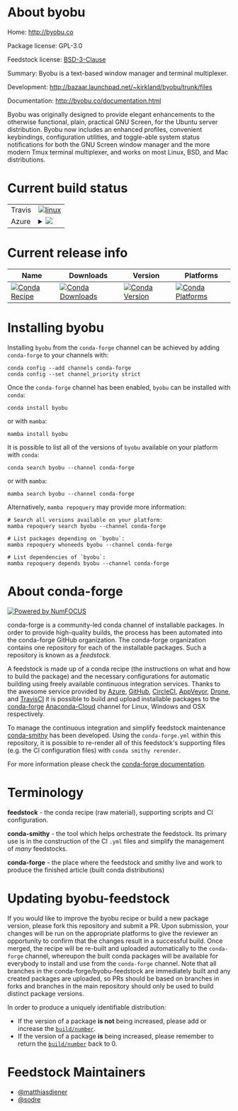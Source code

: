 About byobu
===========

Home: http://byobu.co

Package license: GPL-3.0

Feedstock license: [BSD-3-Clause](https://github.com/conda-forge/byobu-feedstock/blob/main/LICENSE.txt)

Summary: Byobu is a text-based window manager and terminal multiplexer.

Development: http://bazaar.launchpad.net/~kirkland/byobu/trunk/files

Documentation: http://byobu.co/documentation.html

Byobu was originally designed to provide elegant enhancements to the
otherwise functional, plain, practical GNU Screen, for the Ubuntu server
distribution. Byobu now includes an enhanced profiles, convenient
keybindings, configuration utilities, and toggle-able system status
notifications for both the GNU Screen window manager and the more modern
Tmux terminal multiplexer, and works on most Linux, BSD, and Mac
distributions.


Current build status
====================


<table><tr>
    <td>Travis</td>
    <td>
      <a href="https://app.travis-ci.com/conda-forge/byobu-feedstock">
        <img alt="linux" src="https://img.shields.io/travis/com/conda-forge/byobu-feedstock/main.svg?label=Linux">
      </a>
    </td>
  </tr>
    
  <tr>
    <td>Azure</td>
    <td>
      <details>
        <summary>
          <a href="https://dev.azure.com/conda-forge/feedstock-builds/_build/latest?definitionId=2415&branchName=main">
            <img src="https://dev.azure.com/conda-forge/feedstock-builds/_apis/build/status/byobu-feedstock?branchName=main">
          </a>
        </summary>
        <table>
          <thead><tr><th>Variant</th><th>Status</th></tr></thead>
          <tbody><tr>
              <td>linux_64</td>
              <td>
                <a href="https://dev.azure.com/conda-forge/feedstock-builds/_build/latest?definitionId=2415&branchName=main">
                  <img src="https://dev.azure.com/conda-forge/feedstock-builds/_apis/build/status/byobu-feedstock?branchName=main&jobName=linux&configuration=linux%20linux_64_" alt="variant">
                </a>
              </td>
            </tr><tr>
              <td>linux_aarch64</td>
              <td>
                <a href="https://dev.azure.com/conda-forge/feedstock-builds/_build/latest?definitionId=2415&branchName=main">
                  <img src="https://dev.azure.com/conda-forge/feedstock-builds/_apis/build/status/byobu-feedstock?branchName=main&jobName=linux&configuration=linux%20linux_aarch64_" alt="variant">
                </a>
              </td>
            </tr><tr>
              <td>linux_ppc64le</td>
              <td>
                <a href="https://dev.azure.com/conda-forge/feedstock-builds/_build/latest?definitionId=2415&branchName=main">
                  <img src="https://dev.azure.com/conda-forge/feedstock-builds/_apis/build/status/byobu-feedstock?branchName=main&jobName=linux&configuration=linux%20linux_ppc64le_" alt="variant">
                </a>
              </td>
            </tr><tr>
              <td>osx_64</td>
              <td>
                <a href="https://dev.azure.com/conda-forge/feedstock-builds/_build/latest?definitionId=2415&branchName=main">
                  <img src="https://dev.azure.com/conda-forge/feedstock-builds/_apis/build/status/byobu-feedstock?branchName=main&jobName=osx&configuration=osx%20osx_64_" alt="variant">
                </a>
              </td>
            </tr>
          </tbody>
        </table>
      </details>
    </td>
  </tr>
</table>

Current release info
====================

| Name | Downloads | Version | Platforms |
| --- | --- | --- | --- |
| [![Conda Recipe](https://img.shields.io/badge/recipe-byobu-green.svg)](https://anaconda.org/conda-forge/byobu) | [![Conda Downloads](https://img.shields.io/conda/dn/conda-forge/byobu.svg)](https://anaconda.org/conda-forge/byobu) | [![Conda Version](https://img.shields.io/conda/vn/conda-forge/byobu.svg)](https://anaconda.org/conda-forge/byobu) | [![Conda Platforms](https://img.shields.io/conda/pn/conda-forge/byobu.svg)](https://anaconda.org/conda-forge/byobu) |

Installing byobu
================

Installing `byobu` from the `conda-forge` channel can be achieved by adding `conda-forge` to your channels with:

```
conda config --add channels conda-forge
conda config --set channel_priority strict
```

Once the `conda-forge` channel has been enabled, `byobu` can be installed with `conda`:

```
conda install byobu
```

or with `mamba`:

```
mamba install byobu
```

It is possible to list all of the versions of `byobu` available on your platform with `conda`:

```
conda search byobu --channel conda-forge
```

or with `mamba`:

```
mamba search byobu --channel conda-forge
```

Alternatively, `mamba repoquery` may provide more information:

```
# Search all versions available on your platform:
mamba repoquery search byobu --channel conda-forge

# List packages depending on `byobu`:
mamba repoquery whoneeds byobu --channel conda-forge

# List dependencies of `byobu`:
mamba repoquery depends byobu --channel conda-forge
```


About conda-forge
=================

[![Powered by
NumFOCUS](https://img.shields.io/badge/powered%20by-NumFOCUS-orange.svg?style=flat&colorA=E1523D&colorB=007D8A)](https://numfocus.org)

conda-forge is a community-led conda channel of installable packages.
In order to provide high-quality builds, the process has been automated into the
conda-forge GitHub organization. The conda-forge organization contains one repository
for each of the installable packages. Such a repository is known as a *feedstock*.

A feedstock is made up of a conda recipe (the instructions on what and how to build
the package) and the necessary configurations for automatic building using freely
available continuous integration services. Thanks to the awesome service provided by
[Azure](https://azure.microsoft.com/en-us/services/devops/), [GitHub](https://github.com/),
[CircleCI](https://circleci.com/), [AppVeyor](https://www.appveyor.com/),
[Drone](https://cloud.drone.io/welcome), and [TravisCI](https://travis-ci.com/)
it is possible to build and upload installable packages to the
[conda-forge](https://anaconda.org/conda-forge) [Anaconda-Cloud](https://anaconda.org/)
channel for Linux, Windows and OSX respectively.

To manage the continuous integration and simplify feedstock maintenance
[conda-smithy](https://github.com/conda-forge/conda-smithy) has been developed.
Using the ``conda-forge.yml`` within this repository, it is possible to re-render all of
this feedstock's supporting files (e.g. the CI configuration files) with ``conda smithy rerender``.

For more information please check the [conda-forge documentation](https://conda-forge.org/docs/).

Terminology
===========

**feedstock** - the conda recipe (raw material), supporting scripts and CI configuration.

**conda-smithy** - the tool which helps orchestrate the feedstock.
                   Its primary use is in the construction of the CI ``.yml`` files
                   and simplify the management of *many* feedstocks.

**conda-forge** - the place where the feedstock and smithy live and work to
                  produce the finished article (built conda distributions)


Updating byobu-feedstock
========================

If you would like to improve the byobu recipe or build a new
package version, please fork this repository and submit a PR. Upon submission,
your changes will be run on the appropriate platforms to give the reviewer an
opportunity to confirm that the changes result in a successful build. Once
merged, the recipe will be re-built and uploaded automatically to the
`conda-forge` channel, whereupon the built conda packages will be available for
everybody to install and use from the `conda-forge` channel.
Note that all branches in the conda-forge/byobu-feedstock are
immediately built and any created packages are uploaded, so PRs should be based
on branches in forks and branches in the main repository should only be used to
build distinct package versions.

In order to produce a uniquely identifiable distribution:
 * If the version of a package **is not** being increased, please add or increase
   the [``build/number``](https://docs.conda.io/projects/conda-build/en/latest/resources/define-metadata.html#build-number-and-string).
 * If the version of a package **is** being increased, please remember to return
   the [``build/number``](https://docs.conda.io/projects/conda-build/en/latest/resources/define-metadata.html#build-number-and-string)
   back to 0.

Feedstock Maintainers
=====================

* [@matthiasdiener](https://github.com/matthiasdiener/)
* [@sodre](https://github.com/sodre/)

